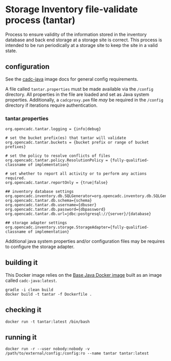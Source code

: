 # Storage Inventory file-validate process (tantar)

Process to ensure validity of the information stored in the inventory database and back end storage at a storage site is
correct. This process is intended to be run periodically at a storage site to keep the site in a valid state.

## configuration
See the [cadc-java](https://github.com/opencadc/docker-base/tree/master/cadc-java) image docs for general config requirements.

A file called `tantar.properties` must be made available via the `/config` directory.  All properties in the file are loaded and set as Java system properties.
Additionally, a `cadcproxy.pem` file _may_ be required in the `/config` directory if iterations require authentication.

### tantar.properties
```
org.opencadc.tantar.logging = {info|debug}

# set the bucket prefix(es) that tantar will validate
org.opencadc.tantar.buckets = {bucket prefix or range of bucket prefixes}

# set the policy to resolve conflicts of files
org.opencadc.tantar.policy.ResolutionPolicy = {fully-qualified-classname of implementation}

# set whether to report all activity or to perform any actions required.
org.opencadc.tantar.reportOnly = {true|false}

## inventory database settings
org.opencadc.inventory.db.SQLGenerator=org.opencadc.inventory.db.SQLGenerator
org.opencadc.tantar.db.schema={schema}
org.opencadc.tantar.db.username={dbuser}
org.opencadc.tantar.db.password={dbpassword}
org.opencadc.tantar.db.url=jdbc:postgresql://{server}/{database}

## storage adapter settings
org.opencadc.inventory.storage.StorageAdapter={fully-qualified-classname of implementation}
```
Additional java system properties and/or configuration files may be requires to configure the storage adapter.

## building it
This Docker image relies on the [Base Java Docker image](https://github.com/opencadc/docker-base/tree/master/cadc-java) built as an image called `cadc-java:latest`.

```
gradle -i clean build
docker build -t tantar -f Dockerfile .
```

## checking it
```
docker run -t tantar:latest /bin/bash
```

## running it
```
docker run -r --user nobody:nobody -v /path/to/external/config:/config:ro --name tantar tantar:latest
```

